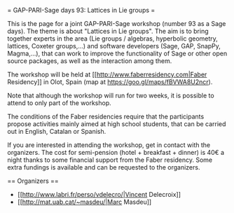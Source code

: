 = GAP-PARI-Sage days 93: Lattices in Lie groups =

This is the page for a joint GAP-PARI-Sage workshop (number 93 as a Sage days). The theme is about "Lattices in Lie groups". The aim is to bring together experts in the area (Lie groups / algebras, hyperbolic geometry, lattices, Coxeter groups,...) and software developers (Sage, GAP, SnapPy, Magma,...), that can work to improve the functionality of Sage or other open source packages, as well as the interaction among them.

The workshop will be held at [[http://www.faberresidency.com|Faber Residency]] in Olot, Spain (map at https://goo.gl/maps/fBVWA8U2ncr).

Note that although the workshop will run for two weeks, it is possible to attend to only part of the workshop.

The conditions of the Faber residencies require that the participants propose activities mainly aimed at high school students, that can be carried out in English, Catalan or Spanish.

If you are interested in attending the workshop, get in contact with the organizers. The cost for semi-pension (hotel + breakfast + dinner) is 40€ a night thanks to some financial support from the Faber residency. Some extra fundings is available and can be requested to the organizers.

== Organizers ==

 * [[http://www.labri.fr/perso/vdelecro/|Vincent Delecroix]]
 * [[http://mat.uab.cat/~masdeu/|Marc Masdeu]]
